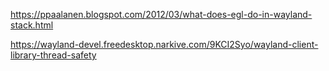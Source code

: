https://ppaalanen.blogspot.com/2012/03/what-does-egl-do-in-wayland-stack.html

https://wayland-devel.freedesktop.narkive.com/9KCI2Syo/wayland-client-library-thread-safety
